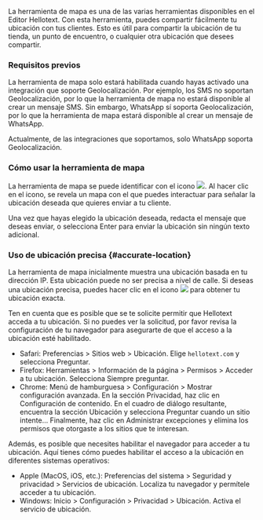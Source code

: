 La herramienta de mapa es una de las varias herramientas disponibles en el Editor Hellotext. Con esta herramienta, puedes compartir fácilmente tu ubicación con tus clientes. Esto es útil para compartir la ubicación de tu tienda, un punto de encuentro, o cualquier otra ubicación que desees compartir.

### Requisitos previos

La herramienta de mapa solo estará habilitada cuando hayas activado una integración que soporte Geolocalización. Por ejemplo, los SMS no soportan Geolocalización, por lo que la herramienta de mapa no estará disponible al crear un mensaje SMS. Sin embargo, WhatsApp sí soporta Geolocalización, por lo que la herramienta de mapa estará disponible al crear un mensaje de WhatsApp.

Actualmente, de las integraciones que soportamos, solo WhatsApp soporta Geolocalización.

### Cómo usar la herramienta de mapa

La herramienta de mapa se puede identificar con el icono <img style='display: inline;'  src="{{site.url}}/images/icons/editor/map.svg">. Al hacer clic en el icono, se revela un mapa con el que puedes interactuar para señalar la ubicación deseada que quieres enviar a tu cliente.

Una vez que hayas elegido la ubicación deseada, redacta el mensaje que deseas enviar, o selecciona Enter para enviar la ubicación sin ningún texto adicional.

### Uso de ubicación precisa {#accurate-location}

La herramienta de mapa inicialmente muestra una ubicación basada en tu dirección IP. Esta ubicación puede no ser precisa a nivel de calle. Si deseas una ubicación precisa, puedes hacer clic en el icono <img style='display: inline;'  src="{{site.url}}/images/icons/editor/aim.svg"> para obtener tu ubicación exacta.

Ten en cuenta que es posible que se te solicite permitir que Hellotext acceda a tu ubicación. Si no puedes ver la solicitud, por favor revisa la configuración de tu navegador para asegurarte de que el acceso a la ubicación esté habilitado.

- Safari: Preferencias > Sitios web > Ubicación. Elige `hellotext.com` y selecciona Preguntar.
- Firefox: Herramientas > Información de la página > Permisos > Acceder a tu ubicación. Selecciona Siempre preguntar.
- Chrome: Menú de hamburguesa > Configuración > Mostrar configuración avanzada. En la sección Privacidad, haz clic en Configuración de contenido. En el cuadro de diálogo resultante, encuentra la sección Ubicación y selecciona Preguntar cuando un sitio intente… Finalmente, haz clic en Administrar excepciones y elimina los permisos que otorgaste a los sitios que te interesan.

Además, es posible que necesites habilitar el navegador para acceder a tu ubicación. Aquí tienes cómo puedes habilitar el acceso a la ubicación en diferentes sistemas operativos:

- Apple (MacOS, iOS, etc.): Preferencias del sistema > Seguridad y privacidad > Servicios de ubicación. Localiza tu navegador y permítele acceder a tu ubicación.
- Windows: Inicio > Configuración > Privacidad > Ubicación. Activa el servicio de ubicación.
